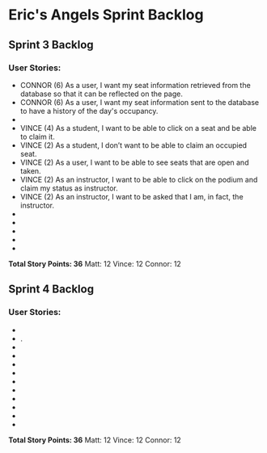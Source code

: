 # Eric's Angels Sprint Backlog
## **Sprint 3 Backlog**

### User Stories:
- CONNOR (6) As a user, I want my seat information retrieved from the database so that it can be reflected on the page.
- CONNOR (6) As a user, I want my seat information sent to the database to have a history of the day's occupancy.
- 
- VINCE (4) As a student, I want to be able to click on a seat and be able to claim it.
- VINCE (2) As a student, I don’t want to be able to claim an occupied seat.
- VINCE (2) As a user, I want to be able to see seats that are open and taken.
- VINCE (2) As an instructor,  I want to be able to click on the podium and claim my status as instructor.
- VINCE (2) As an instructor, I want to be asked that I am, in fact, the instructor.
-
-
-
-
-

**Total Story Points: 36**
Matt: 12
Vince: 12
Connor: 12


## **Sprint 4 Backlog**

### User Stories:
- 
- .
- 
-
-
-
-
-
-
-
-
-

**Total Story Points: 36**
Matt: 12
Vince: 12
Connor: 12
